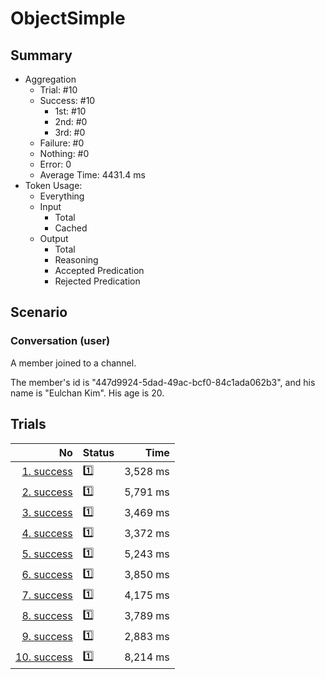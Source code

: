 # ObjectSimple
## Summary
  - Aggregation
    - Trial: #10
    - Success: #10
      - 1st: #10
      - 2nd: #0
      - 3rd: #0
    - Failure: #0
    - Nothing: #0
    - Error: 0
    - Average Time: 4431.4 ms
  - Token Usage:
    - Everything
    - Input
      - Total
      - Cached
    - Output
      - Total
      - Reasoning
      - Accepted Predication
      - Rejected Predication

## Scenario
### Conversation (user)
A member joined to a channel.

The member's id is "447d9924-5dad-49ac-bcf0-84c1ada062b3",
and his name is "Eulchan Kim". His age is 20.

## Trials
No | Status | Time
---:|:-------|------:
[1. success](./trials/1.success.json) | 1️⃣ | 3,528 ms
[2. success](./trials/2.success.json) | 1️⃣ | 5,791 ms
[3. success](./trials/3.success.json) | 1️⃣ | 3,469 ms
[4. success](./trials/4.success.json) | 1️⃣ | 3,372 ms
[5. success](./trials/5.success.json) | 1️⃣ | 5,243 ms
[6. success](./trials/6.success.json) | 1️⃣ | 3,850 ms
[7. success](./trials/7.success.json) | 1️⃣ | 4,175 ms
[8. success](./trials/8.success.json) | 1️⃣ | 3,789 ms
[9. success](./trials/9.success.json) | 1️⃣ | 2,883 ms
[10. success](./trials/10.success.json) | 1️⃣ | 8,214 ms